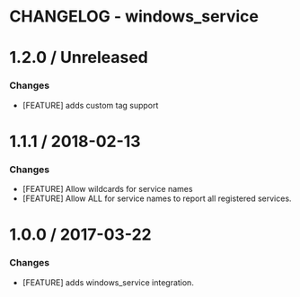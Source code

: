 # CHANGELOG - windows_service

1.2.0 / Unreleased
==================

### Changes

* [FEATURE] adds custom tag support

1.1.1 / 2018-02-13
==================

### Changes

* [FEATURE] Allow wildcards for service names 
* [FEATURE] Allow ALL for service names to report all registered services.

1.0.0 / 2017-03-22
==================

### Changes

* [FEATURE] adds windows_service integration.
